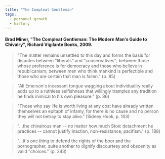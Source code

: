 ```yaml
---
title: "The Compleat Gentleman"
tags:
  - personal growth
  - history
---
```


#### Brad Miner, "The Compleat Gentleman: The Modern Man's Guide to Chivalry", Richard Vigilante Books, 2009.

> "The matter remains unsettled to this day and forms the basis for disputes between "liberals" and "conservatives"; between those whose preference is for democracy and those who believe in republicanism; between men who think mankind is perfectible and those who are certain that man is fallen." (p. 85)

> "All Emerson's incessant tongue wagging about individuality really adds up to a ruthless selfishness that willingly tramples any tradition he finds inimical to his own pleasure." (p. 86)

> "Those who say life is worth living at any cost have already written themselves an epitaph of infamy, for there is no cause and no person they will not betray to stay alive." (Sidney Hook, p. 103)

> "...the chivalrous man -- no matter how much Stoic detachment he practices -- cannot justify inaction, non-resistance, pacifism." (p. 188)

> "...it's one thing to defend the rights of the boor and the pornographer, quite another to dignify discourtesy and obscenity as valid "choices." (p. 243)
